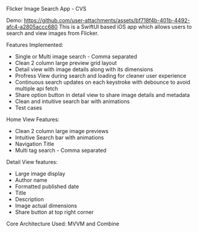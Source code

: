 Flicker Image Search App - CVS

Demo: 
https://github.com/user-attachments/assets/bf718f4b-401b-4492-afc4-a2805accc680
This is a SwiftUI based iOS app which allows users to search and view images from Flicker.

Features Implemented:
* Single or Multi image search - Comma separated
* Clean 2 column large preview grid layout
* Detail view with image details along with its dimensions
* Profress View during search and loading for cleaner user experience
* Continuous search updates on each keystroke with debounce to avoid multiple api fetch
* Share option button in detail view to share image details and metadata
* Clean and intuitive search bar with animations
* Test cases

Home View Features: 
* Clean 2 column large image previews
* Intuitive Search bar with animations
* Navigation Title
* Multi tag search - Comma separated

Detail View features: 
* Large image display
* Author name
* Formatted published date
* Title
* Description
* Image actual dimensions
* Share button at top right corner

Core Architecture Used: MVVM and Combine
